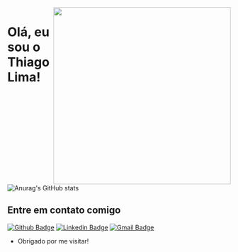 <img align="right" width="400" height="400" src="https://i.imgur.com/OV4tGL8.png">
 
# Olá, eu sou o Thiago Lima!

![Anurag's GitHub stats](https://github-readme-stats.vercel.app/api?username=anuraghazra&show_icons=true&theme=dark)


## Entre em contato comigo 
[![Github Badge](https://img.shields.io/badge/-Github-000?style=flat-square&logo=Github&logoColor=white&link=link_do_seu_perfil_no_github)](https://github.com/limathiagos)
[![Linkedin Badge](https://img.shields.io/badge/-LinkedIn-blue?style=flat-square&logo=Linkedin&logoColor=white&link=link_do_seu_perfil_no_linkedin)](https://www.linkedin.com/in/limasthiagos/)
[![Gmail Badge](https://img.shields.io/badge/-Gmail-c14438?style=flat-square&logo=Gmail&logoColor=white&link=mailto:seu_email)](mailto:docencia.thiago@gmail.com)
 
- Obrigado por me visitar!

